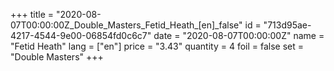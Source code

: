 +++
title = "2020-08-07T00:00:00Z_Double_Masters_Fetid_Heath_[en]_false"
id = "713d95ae-4217-4544-9e00-06854fd0c6c7"
date = "2020-08-07T00:00:00Z"
name = "Fetid Heath"
lang = ["en"]
price = "3.43"
quantity = 4
foil = false
set = "Double Masters"
+++
